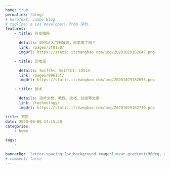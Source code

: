 ```yaml
---
home: true
permalink: /blog/
# heroText: Jumbo`Blog
# tagline: a ios developer🚀 from 深圳.
features:
    - title: 开发精粹

      details: 如何从入门到放弃，你学废了吗？
      link: /pages/3f0170/
      imgUrl: https://static.itzhangbao.com/img/20201029182647.png

    - title: 充电宝

      details: Swift5+、SwiftUI、iOS14
      link: /pages/0961cf/
      imgUrl: https://static.itzhangbao.com/img/20201029182655.png

    - title: 技术

      details: 技术文档、教程、技巧、总结等文章
      link: /technology/
      imgUrl: https://static.itzhangbao.com/img/20201029182710.png

title: 首页
date: 2020-09-06 14:15:39
categories:
    - home

tags:
    -

bannerBg: 'letter-spacing:2px;background-image:linear-gradient(90deg, rgba(50, 0, 0, 0.05) 3%, rgba(0, 0, 0, 0) 3%), linear-gradient(360deg, rgba(50, 0, 0, 0.05) 3%, rgba(0, 0, 0, 0) 3%);background-size:20px 20px;background-position:center center;' # auto => 网格纹背景(有bodyBgImg时无背景)，默认 | none => 无 | '大图地址' | background: 自定义背景样式       提示：如发现文本颜色不适应你的背景时可以到palette.styl修改$bannerTextColor变量
# comment: false
---
```

